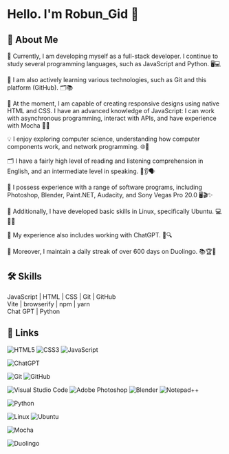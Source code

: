 
# Hello. I'm Robun_Gid 👋


## 🚀 About Me
🌟 Currently, I am developing myself as a full-stack developer. I continue to study several programming languages, such as JavaScript and Python. 🖥️💻

🚀 I am also actively learning various technologies, such as Git and this platform (GitHub). 🗂️📚

🎨 At the moment, I am capable of creating responsive designs using native HTML and CSS. I have an advanced knowledge of JavaScript: I can work with asynchronous programming, interact with APIs, and have experience with Mocha 🔄📡

💡 I enjoy exploring computer science, understanding how computer components work, and network programming. 🌐🔧

🗂️ I have a fairly high level of reading and listening comprehension in English, and an intermediate level in speaking. 📖👂🗣️

🎨 I possess experience with a range of software programs, including Photoshop, Blender, Paint.NET, Audacity, and Sony Vegas Pro 20.0 🖥️🎬✨

🐧 Additionally, I have developed basic skills in Linux, specifically Ubuntu. 💻🚀🔧

🤖 My experience also includes working with ChatGPT. 💬🔍

🦉 Moreover, I maintain a daily streak of over 600 days on Duolingo. 📚🏆🎉

## 🛠 Skills
JavaScript | HTML | CSS | Git | GitHub  
Vite | browserify | npm | yarn  
Chat GPT | Python  


## 🔗 Links
![HTML5](https://img.shields.io/badge/html5-%23E34F26.svg?style=for-the-badge&logo=html5&logoColor=white)
![CSS3](https://img.shields.io/badge/css3-%231572B6.svg?style=for-the-badge&logo=css3&logoColor=white)
![JavaScript](https://img.shields.io/badge/javascript-%23323330.svg?style=for-the-badge&logo=javascript&logoColor=%23F7DF1E)

![ChatGPT](https://img.shields.io/badge/chatGPT-74aa9c?style=for-the-badge&logo=openai&logoColor=white)

![Git](https://img.shields.io/badge/git-%23F05033.svg?style=for-the-badge&logo=git&logoColor=white)
![GitHub](https://img.shields.io/badge/github-%23121011.svg?style=for-the-badge&logo=github&logoColor=white)

![Visual Studio Code](https://img.shields.io/badge/Visual%20Studio%20Code-0078d7.svg?style=for-the-badge&logo=visual-studio-code&logoColor=white)
![Adobe Photoshop](https://img.shields.io/badge/adobe%20photoshop-%2331A8FF.svg?style=for-the-badge&logo=adobe%20photoshop&logoColor=white)
![Blender](https://img.shields.io/badge/blender-%23F5792A.svg?style=for-the-badge&logo=blender&logoColor=white)
![Notepad++](https://img.shields.io/badge/Notepad++-90E59A.svg?style=for-the-badge&logo=notepad%2b%2b&logoColor=black)


![Python](https://img.shields.io/badge/python-3670A0?style=for-the-badge&logo=python&logoColor=ffdd54)

![Linux](https://img.shields.io/badge/Linux-FCC624?style=for-the-badge&logo=linux&logoColor=black)
![Ubuntu](https://img.shields.io/badge/Ubuntu-E95420?style=for-the-badge&logo=ubuntu&logoColor=white)

![Mocha](https://img.shields.io/badge/-mocha-%238D6748?style=for-the-badge&logo=mocha&logoColor=white)


![Duolingo](https://img.shields.io/badge/Duolingo-%234DC730.svg?style=for-the-badge&logo=Duolingo&logoColor=white)
